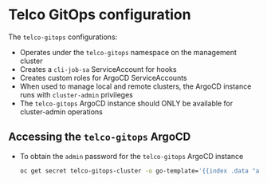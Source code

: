# Telco GitOps configuration

The `telco-gitops` configurations:

- Operates under the `telco-gitops` namespace on the management cluster
- Creates a `cli-job-sa` ServiceAccount for hooks
- Creates custom roles for ArgoCD ServiceAccounts
- When used to manage local and remote clusters, the ArgoCD instance runs with `cluster-admin` privileges
- The `telco-gitops` ArgoCD instance should ONLY be available for cluster-admin operations

## Accessing the `telco-gitops` ArgoCD

- To obtain the `admin` password for the `telco-gitops` ArgoCD instance

    ```bash
    oc get secret telco-gitops-cluster -o go-template='{{index .data "admin.password"}}' -n telco-gitops | base64 -d
    ```
